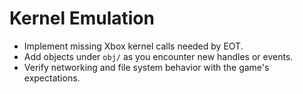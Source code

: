 # Kernel Emulation

- Implement missing Xbox kernel calls needed by EOT.
- Add objects under `obj/` as you encounter new handles or events.
- Verify networking and file system behavior with the game's expectations.
